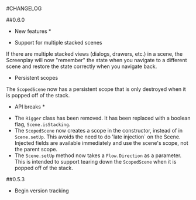 #CHANGELOG

##0.6.0

* New features *

- Support for multiple stacked scenes

If there are multiple stacked views (dialogs, drawers, etc.) in a scene, the Screenplay will now
"remember" the state when you navigate to a different scene and restore the state correctly when you
navigate back.

- Persistent scopes

The `ScopedScene` now has a persistent scope that is only destroyed when it is popped off of the
stack.

* API breaks *

- The `Rigger` class has been removed. It has been replaced with a boolean flag, `Scene.isStacking`.
- The `ScopedScene` now creates a scope in the constructor, instead of in `Scene.setUp`. This
avoids the need to do 'late injection` on the Scene. Injected fields are available immediately and
use the scene's scope, not the parent scope.
- The `Scene.setUp` method now takes a `Flow.Direction` as a parameter. This is intended to support
tearing down the `ScopedScene` when it is popped off of the stack.

##0.5.3

- Begin version tracking